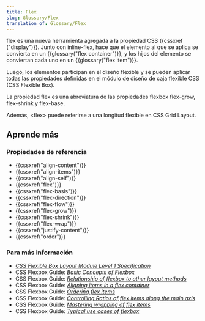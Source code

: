 ```yaml
---
title: Flex
slug: Glossary/Flex
translation_of: Glossary/Flex
---
```


flex es una nueva herramienta agregada a la propiedad CSS {{cssxref ("display")}}. Junto con inline-flex, hace que el elemento al que se aplica se convierta en un {{glossary("flex container")}}, y los hijos del elemento se conviertan cada uno en un {{glossary("flex item")}}.

Luego, los elementos participan en el diseño flexible y se pueden aplicar todas las propiedades definidas en el módulo de diseño de caja flexible CSS (CSS Flexible Box).

La propiedad flex es una abreviatura de las propiedades flexbox flex-grow, flex-shrink y flex-base.

Además, \<flex> puede referirse a una longitud flexible en CSS Grid Layout.

## Aprende más

### Propiedades de referencia

- {{cssxref("align-content")}}
- {{cssxref("align-items")}}
- {{cssxref("align-self")}}
- {{cssxref("flex")}}
- {{cssxref("flex-basis")}}
- {{cssxref("flex-direction")}}
- {{cssxref("flex-flow")}}
- {{cssxref("flex-grow")}}
- {{cssxref("flex-shrink")}}
- {{cssxref("flex-wrap")}}
- {{cssxref("justify-content")}}
- {{cssxref("order")}}

### Para más información

- _[CSS Flexible Box Layout Module Level 1 Specification](https://www.w3.org/TR/css-flexbox-1/)_
- CSS Flexbox Guide: _[Basic Concepts of Flexbox](/en-US/docs/Web/CSS/CSS_Flexible_Box_Layout/Basic_Concepts_of_Flexbox)_
- CSS Flexbox Guide: _[Relationship of flexbox to other layout methods](/en-US/docs/Web/CSS/CSS_Flexible_Box_Layout/Relationship_of_Flexbox_to_Other_Layout_Methods)_
- CSS Flexbox Guide: _[Aligning items in a flex container](/en-US/docs/Web/CSS/CSS_Flexible_Box_Layout/Aligning_Items_in_a_Flex_Container)_
- CSS Flexbox Guide: _[Ordering flex items](/en-US/docs/Web/CSS/CSS_Flexible_Box_Layout/Ordering_Flex_Items)_
- CSS Flexbox Guide: _[Controlling Ratios of flex items along the main axis](/en-US/docs/Web/CSS/CSS_Flexible_Box_Layout/Controlling_Ratios_of_Flex_Items_Along_the_Main_Ax)_
- CSS Flexbox Guide: _[Mastering wrapping of flex items](/en-US/docs/Web/CSS/CSS_Flexible_Box_Layout/Mastering_Wrapping_of_Flex_Items)_
- CSS Flexbox Guide: _[Typical use cases of flexbox](/en-US/docs/Web/CSS/CSS_Flexible_Box_Layout/Typical_Use_Cases_of_Flexbox)_
